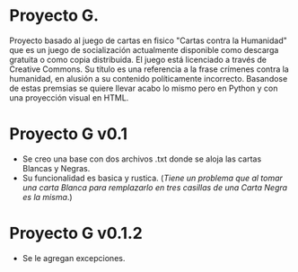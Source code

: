# Proyecto G.

Proyecto basado al juego de cartas en fisico "Cartas contra la Humanidad" que es un juego de socialización actualmente disponible como descarga gratuita o como copia distribuida. El juego está licenciado a través de Creative Commons. Su título es una referencia a la frase crímenes contra la humanidad, en alusión a su contenido políticamente incorrecto. Basandose de estas premsias se quiere llevar acabo lo mismo pero en Python y con una proyección visual en HTML.

# Proyecto G v0.1

- Se creo una base con dos archivos .txt donde se aloja las cartas Blancas y Negras.
- Su funcionalidad es basica y rustica. (*Tiene un problema que al tomar una carta Blanca para remplazarlo en tres casillas de una Carta Negra es la misma*.)

# Proyecto G v0.1.2

- Se le agregan excepciones.
